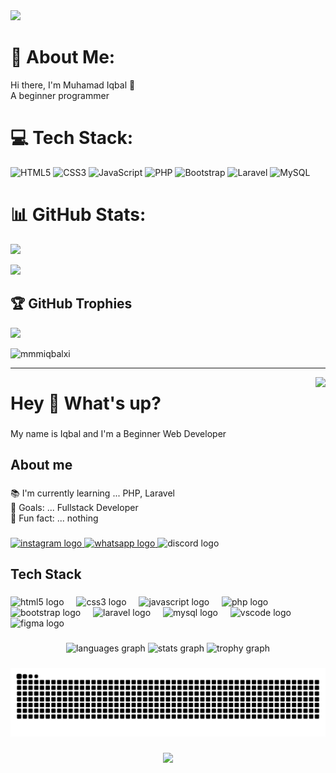 <img src="https://media1.giphy.com/media/v1.Y2lkPTc5MGI3NjExYXRkOWF0cXJkenliZmY5YmM2dTZyYzdhM3lmajFveGUwcWp1am13ayZlcD12MV9pbnRlcm5hbF9naWZfYnlfaWQmY3Q9Zw/wqD027ItODP5S/giphy.gif" width="900">

# 💫 About Me:
Hi there, I'm Muhamad Iqbal 👋 </br>
A beginner programmer

# 💻 Tech Stack:
<!-- icon 1 -->
![HTML5](https://img.shields.io/badge/html5-%23E34F26.svg?style=for-the-badge&logo=html5&logoColor=white) ![CSS3](https://img.shields.io/badge/css3-%231572B6.svg?style=for-the-badge&logo=css3&logoColor=white) ![JavaScript](https://img.shields.io/badge/javascript-%23323330.svg?style=for-the-badge&logo=javascript&logoColor=%23F7DF1E) ![PHP](https://img.shields.io/badge/php-%23777BB4.svg?style=for-the-badge&logo=php&logoColor=white) ![Bootstrap](https://img.shields.io/badge/bootstrap-%238511FA.svg?style=for-the-badge&logo=bootstrap&logoColor=white) ![Laravel](https://img.shields.io/badge/laravel-%23FF2D20.svg?style=for-the-badge&logo=laravel&logoColor=white) ![MySQL](https://img.shields.io/badge/mysql-4479A1.svg?style=for-the-badge&logo=mysql&logoColor=white) 
<!-- icon 2 -->
<!-- [![](https://skillicons.dev/icons?i=html,css,javascript,php,bootstrap,laravel,mysql,java,vscode,figma,androidstudio&theme=dark&perline=8)](https://skillicons.dev) -->

# 📊 GitHub Stats:
![](https://github-readme-stats.vercel.app/api?username=mmmiqbalxi&theme=github_dark&hide_border=false&include_all_commits=false&count_private=false)

![](https://github-readme-stats.vercel.app/api/top-langs/?username=mmmiqbalxi&theme=github_dark&hide_border=false&include_all_commits=false&count_private=false&layout=compact)

## 🏆 GitHub Trophies
![](https://github-profile-trophy.vercel.app/?username=mmmiqbalxi&theme=radical&no-frame=false&no-bg=true&margin-w=4)

<!-- visitor account -->
<p align="left"> <img src="https://komarev.com/ghpvc/?username=mmmiqbalxi&label=Number%20visitors%20to%20%20this%20account%20:&color=0e75b6&style=flat" alt="mmmiqbalxi" /> </p>






---
<img align="right" height="400" src="https://media1.giphy.com/media/v1.Y2lkPTc5MGI3NjExYXRkOWF0cXJkenliZmY5YmM2dTZyYzdhM3lmajFveGUwcWp1am13ayZlcD12MV9pbnRlcm5hbF9naWZfYnlfaWQmY3Q9Zw/wqD027ItODP5S/giphy.gif"  />

###

<h1 align="left">Hey 👋 What's up?</h1>

###

<p align="left">My name is Iqbal and I'm a Beginner Web Developer</p>

###

<h2 align="left">About me</h2>

###

<p align="left">📚 I'm currently learning ... PHP, Laravel<br>🎯 Goals: ... Fullstack Developer<br>🎲 Fun fact: ... nothing</p>

###

<div align="left">
  <a href="https://instagram.com/iqbalm11_" target="_blank">
    <img src="https://raw.githubusercontent.com/maurodesouza/profile-readme-generator/master/src/assets/icons/social/instagram/default.svg" width="52" height="40" alt="instagram logo"  />
  </a>
  <a href="https://wa.me/6283103208436" target="_blank">
    <img src="https://raw.githubusercontent.com/maurodesouza/profile-readme-generator/master/src/assets/icons/social/whatsapp/default.svg" width="52" height="40" alt="whatsapp logo"  />
  </a>
  <img src="https://raw.githubusercontent.com/maurodesouza/profile-readme-generator/master/src/assets/icons/social/discord/default.svg" width="52" height="40" alt="discord logo"  />
</div>

###

<h2 align="left">Tech Stack</h2>

###

<div align="left">
  <img src="https://cdn.jsdelivr.net/gh/devicons/devicon/icons/html5/html5-plain-wordmark.svg" height="40" alt="html5 logo"  />
  <img width="12" />
  <img src="https://cdn.jsdelivr.net/gh/devicons/devicon/icons/css3/css3-plain-wordmark.svg" height="40" alt="css3 logo"  />
  <img width="12" />
  <img src="https://cdn.jsdelivr.net/gh/devicons/devicon/icons/javascript/javascript-plain.svg" height="40" alt="javascript logo"  />
  <img width="12" />
  <img src="https://cdn.jsdelivr.net/gh/devicons/devicon/icons/php/php-original.svg" height="40" alt="php logo"  />
  <img width="12" />
  <img src="https://cdn.jsdelivr.net/gh/devicons/devicon/icons/bootstrap/bootstrap-original-wordmark.svg" height="40" alt="bootstrap logo"  />
  <img width="12" />
  <img src="https://cdn.jsdelivr.net/gh/devicons/devicon/icons/laravel/laravel-original-wordmark.svg" height="40" alt="laravel logo"  />
  <img width="12" />
  <img src="https://cdn.jsdelivr.net/gh/devicons/devicon/icons/mysql/mysql-original-wordmark.svg" height="40" alt="mysql logo"  />
  <img width="12" />
  <img src="https://cdn.jsdelivr.net/gh/devicons/devicon/icons/vscode/vscode-original.svg" height="40" alt="vscode logo"  />
  <img width="12" />
  <img src="https://cdn.jsdelivr.net/gh/devicons/devicon/icons/figma/figma-original.svg" height="40" alt="figma logo"  />
</div>

###

<div align="center">
  <img src="https://github-readme-stats.vercel.app/api/top-langs?username=mmmiqbalxi&locale=en&hide_title=false&layout=compact&card_width=320&langs_count=5&theme=github_dark&hide_border=false&order=2" height="150" alt="languages graph"  />
  <img src="https://github-readme-stats.vercel.app/api?username=mmmiqbalxi&hide_title=false&hide_rank=false&show_icons=true&include_all_commits=true&count_private=true&disable_animations=false&theme=github_dark&locale=en&hide_border=false&order=1" height="150" alt="stats graph"  />
  <img src="https://github-profile-trophy.vercel.app?username=mmmiqbalxi&theme=darkhub&column=-1&row=1&margin-w=8&margin-h=8&no-bg=false&no-frame=false&order=4" height="150" alt="trophy graph"  />
</div>

###

<img src="https://raw.githubusercontent.com/mmmiqbalxi/mmmiqbalxi/output/snake.svg" alt="Snake animation" />

###

<div align="center">
  <img src="https://profile-counter.glitch.me/mmmiqbalxi/count.svg?"  />
</div>

###
